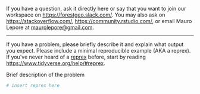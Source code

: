 If you have a question, ask it directly here or say that you want to join our workspace on <https://forestgeo.slack.com/>. You may also ask on
<https://stackoverflow.com/>, <https://community.rstudio.com/>, or email Mauro Lepore at <maurolepore@gmail.com>.

---

If you have a problem, please briefly describe it and explain what output you expect. Please include a minimal reproducible example (AKA a reprex). If you've never heard of a [reprex](http://reprex.tidyverse.org/) before, start by reading <https://www.tidyverse.org/help/#reprex>.

Brief description of the problem

```r
# insert reprex here
```
